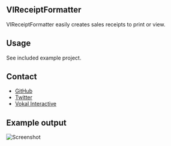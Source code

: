 ## VIReceiptFormatter

VIReceiptFormatter easily creates sales receipts to print or view.

## Usage

See included example project.

## Contact

- [GitHub](https://github.com/bracken-dev)
- [Twitter](https://twitter.com/brackendev)
- [Vokal Interactive](http://vokalinteractive.com/)

## Example output

![Screenshot](https://github.com/bracken-dev/VIReceiptFormatter/raw/master/VIReceiptFormatterExample/example.jpg) 	